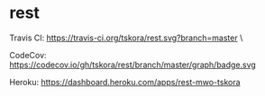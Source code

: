 # rest

Travis CI: https://travis-ci.org/tskora/rest.svg?branch=master \\

CodeCov: https://codecov.io/gh/tskora/rest/branch/master/graph/badge.svg

Heroku: https://dashboard.heroku.com/apps/rest-mwo-tskora
